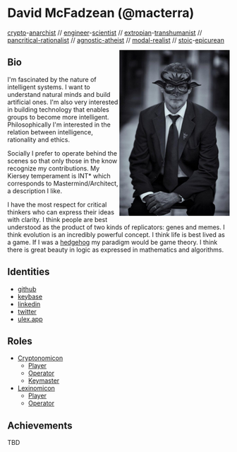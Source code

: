 # David McFadzean (@macterra)

[crypto](https://www.activism.net/cypherpunk/crypto-anarchy.html)-[anarchist](https://www.eff.org/cyberspace-independence) // [engineer](http://www.peo.on.ca/)-[scientist](https://en.wikipedia.org/wiki/Empiricism) // [extropian](https://en.wikipedia.org/wiki/Extropianism)-[transhumanist](https://en.wikipedia.org/wiki/Transhumanism) // [pancritical-rationalist](https://en.wikipedia.org/wiki/Pancritical_rationalism) // [agnostic-atheist](https://plato.stanford.edu/entries/atheism-agnosticism/) // [modal-realist](https://en.wikipedia.org/wiki/Modal_realism) // [stoic](https://modernstoicism.com/)-[epicurean](https://www.philosophybasics.com/branch_epicureanism.html)

<img align="right" width="250" src="masquerade.jpg">

## Bio
I'm fascinated by the nature of intelligent systems. I want to understand natural minds and build artificial ones. I'm also very interested in building technology that enables groups to become more intelligent. Philosophically I'm interested in the relation between intelligence, rationality and ethics.

Socially I prefer to operate behind the scenes so that only those in the know recognize my contributions. My Kiersey temperament is INT* which corresponds to Mastermind/Architect, a description I like.

I have the most respect for critical thinkers who can express their ideas with clarity. I think people are best understood as the product of two kinds of replicators: genes and memes. I think evolution is an incredibly powerful concept. I think life is best lived as a game. If I was a [hedgehog](https://www.npr.org/2018/04/30/606024243/the-fox-and-the-hedgehog-the-triumphs-and-perils-of-going-big) my paradigm would be game theory. I think there is great beauty in logic as expressed in mathematics and algorithms.

## Identities
* [github](https://github.com/macterra)
* [keybase](https://keybase.io/mcfadzean)
* [linkedin](https://www.linkedin.com/in/davidmc/)
* [twitter](https://twitter.com/macterra)
* [ulex.app](https://ulex.app/user/macterra)

## Roles
* [Cryptonomicon](https://cryptotechguru.github.io/Cryptonomicon/)
  * [Player](https://cryptotechguru.github.io/Cryptonomicon/Roles/Player)
  * [Operator](https://cryptotechguru.github.io/Cryptonomicon/Roles/Operator)
  * [Keymaster](https://cryptotechguru.github.io/Cryptonomicon/Roles/Keymaster)
* [Lexinomicon](https://ulex-opensource.github.io/Lexinomicon/)
  * [Player](https://ulex-opensource.github.io/Lexinomicon/Roles/Player)
  * [Operator](https://ulex-opensource.github.io/Lexinomicon/Roles/Operator)
  
## Achievements
TBD
